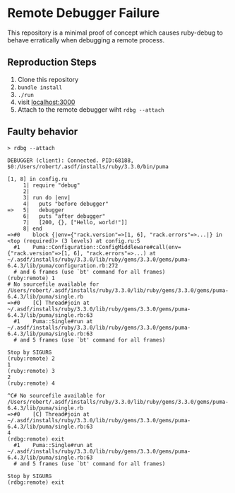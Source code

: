 # Remote Debugger Failure

This repository is a minimal proof of concept which causes ruby-debug to behave erratically when debugging a remote process.

## Reproduction Steps

1. Clone this repository
2. `bundle install`
3. `./run`
4. visit [localhost:3000](http://localhost:3000)
5. Attach to the remote debugger wiht `rdbg --attach`

## Faulty behavior

```consolesession
> rdbg --attach

DEBUGGER (client): Connected. PID:68188, $0:/Users/robert/.asdf/installs/ruby/3.3.0/bin/puma

[1, 8] in config.ru
     1| require "debug"
     2| 
     3| run do |env|
     4|   puts "before debugger"
=>   5|   debugger
     6|   puts "after debugger"
     7|   [200, {}, ["Hello, world!"]]
     8| end
=>#0	block {|env={"rack.version"=>[1, 6], "rack.errors"=>...|} in <top (required)> (3 levels) at config.ru:5
  #1	Puma::Configuration::ConfigMiddleware#call(env={"rack.version"=>[1, 6], "rack.errors"=>...) at ~/.asdf/installs/ruby/3.3.0/lib/ruby/gems/3.3.0/gems/puma-6.4.3/lib/puma/configuration.rb:272
  # and 6 frames (use `bt' command for all frames)
(ruby:remote) 1
# No sourcefile available for /Users/robert/.asdf/installs/ruby/3.3.0/lib/ruby/gems/3.3.0/gems/puma-6.4.3/lib/puma/single.rb
=>#0	[C] Thread#join at ~/.asdf/installs/ruby/3.3.0/lib/ruby/gems/3.3.0/gems/puma-6.4.3/lib/puma/single.rb:63
  #1	Puma::Single#run at ~/.asdf/installs/ruby/3.3.0/lib/ruby/gems/3.3.0/gems/puma-6.4.3/lib/puma/single.rb:63
  # and 5 frames (use `bt' command for all frames)

Stop by SIGURG
(ruby:remote) 2
1
(ruby:remote) 3
2
(ruby:remote) 4

^C# No sourcefile available for /Users/robert/.asdf/installs/ruby/3.3.0/lib/ruby/gems/3.3.0/gems/puma-6.4.3/lib/puma/single.rb
=>#0	[C] Thread#join at ~/.asdf/installs/ruby/3.3.0/lib/ruby/gems/3.3.0/gems/puma-6.4.3/lib/puma/single.rb:63
4
(rdbg:remote) exit
  #1	Puma::Single#run at ~/.asdf/installs/ruby/3.3.0/lib/ruby/gems/3.3.0/gems/puma-6.4.3/lib/puma/single.rb:63
  # and 5 frames (use `bt' command for all frames)

Stop by SIGURG
(rdbg:remote) exit
```

